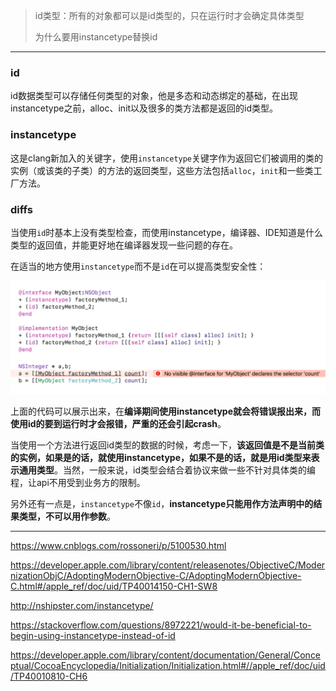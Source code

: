 > id类型：所有的对象都可以是id类型的，只在运行时才会确定具体类型
>
> 为什么要用instancetype替换id

---

### id

id数据类型可以存储任何类型的对象，他是多态和动态绑定的基础，在出现instancetype之前，alloc、init以及很多的类方法都是返回的id类型。



### instancetype

这是clang新加入的关键字，使用`instancetype`关键字作为返回它们被调用的类的实例（或该类的子类）的方法的返回类型，这些方法包括`alloc`，`init`和一些类工厂方法。



### diffs

当使用`id`时基本上没有类型检查，而使用instancetype，编译器、IDE知道是什么类型的返回值，并能更好地在编译器发现一些问题的存在。

在适当的地方使用`instancetype`而不是`id`在可以提高类型安全性：

![](img/x05_error.png)

上面的代码可以展示出来，在**编译期间使用instancetype就会将错误报出来，而使用id的要到运行时才会报错，严重的还会引起crash**。

当使用一个方法进行返回id类型的数据的时候，考虑一下，**该返回值是不是当前类的实例，如果是的话，就使用instancetype，如果不是的话，就是用id类型来表示通用类型**。当然，一般来说，id类型会结合着协议来做一些不针对具体类的编程，让api不用受到业务方的限制。

另外还有一点是，`instancetype`不像`id`，**instancetype只能用作方法声明中的结果类型，不可以用作参数**。



---

https://www.cnblogs.com/rossoneri/p/5100530.html

https://developer.apple.com/library/content/releasenotes/ObjectiveC/ModernizationObjC/AdoptingModernObjective-C/AdoptingModernObjective-C.html#/apple_ref/doc/uid/TP40014150-CH1-SW8

http://nshipster.com/instancetype/

https://stackoverflow.com/questions/8972221/would-it-be-beneficial-to-begin-using-instancetype-instead-of-id

https://developer.apple.com/library/content/documentation/General/Conceptual/CocoaEncyclopedia/Initialization/Initialization.html#//apple_ref/doc/uid/TP40010810-CH6